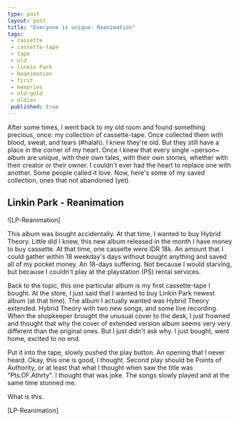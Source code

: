 ```yaml
---
type: post
layout: post
title: "Everyone is unique: Reanimation"
tags:
 - cassette
 - cassette-tape
 - tape
 - old
 - linkin Park
 - Reanimation
 - first
 - memories
 - old-gold
 - oldies
 published: true
---
```




After some  times, I went back to my old room and found something precious, once: my collection of cassette-tape. Once collected them with blood, sweat, and tears (#halah).  I knew they're old. But they still have a place in the corner of my heart. Once I knew that every single ~person~ album are unique, with their own tales, with their own stories, whether with their creator or their owner. I couldn't ever had the heart to replace one with another. Some people called it love. Now, here's some of my saved collection, ones that not abandoned (yet).


Linkin Park - Reanimation
-------------------------

![LP-Reanimation]

This album was bought accidentally. At that time, I wanted to buy Hybrid Theory. Little did I knew, this new album released in the month I have money to buy cassette. At that time, one cassette were IDR 18k. An amount that I could gather within 18 weekday's days without bought anything and saved all of my pocket money. An 18-days suffering. Not because I would starving, but because I couldn't play at the playstation (PS) rental services.

Back to the topic, this one particular album is my first cassette-tape I bought. At the store, I just said that I wanted to buy Linkin Park newest album (at that time). The album I actually wanted was Hybrid Theory extended. Hybrid Theory with two new songs, and some live recording. When the shopkeeper brought the unusual cover to the desk, I just frowned and thought that why the cover of extended version album seems very very different than the original ones. But I just didn't ask why. I just bought, went home, excited to no end.

Put it into the tape, slowly pushed the play button. An opening that I never heard. Okay, this one is good, I thought. Second play should be Points of Authority, or at least that what I thought when saw the title was "Pts.OF.Athrty". I thought that was joke. The songs slowly played and at the same time stunned me.


What is this.
























[LP-Reanimation]
